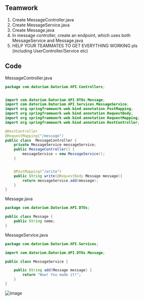 ## Teamwork
1. Create MessageController.java
2. Create MessageService.java
3. Create Message.java
4. In message controller, create an endpoint, which uses both MessageService and Message.java
5. HELP YOUR TEAMMATES TO GET EVERYTHING WORKING pls (including UserController/Service etc)

## Code
MessageController.java
```java
package com.datorium.Datorium.API.Controllers;


import com.datorium.Datorium.API.DTOs.Message;
import com.datorium.Datorium.API.Services.MessageService;
import org.springframework.web.bind.annotation.PostMapping;
import org.springframework.web.bind.annotation.RequestBody;
import org.springframework.web.bind.annotation.RequestMapping;
import org.springframework.web.bind.annotation.RestController;

@RestController
@RequestMapping("/message")
public class  MessageController {
    private MessageService messageService;
    public MessageController() {
        messageService = new MessageService();
    }


    @PostMapping("/write")
    public String write(@RequestBody Message message){
        return messageService.add(message);
    }
}
```

Message.java
```java
package com.datorium.Datorium.API.DTOs;

public class Message {
    public String name;
}
```

MessageService.java
```java
package com.datorium.Datorium.API.Services;

import com.datorium.Datorium.API.DTOs.Message;

public class MessageService {

    public String add(Message message) {
        return "Wow! You made it!";
    }
}
```

![image](https://github.com/user-attachments/assets/18039c2e-b20a-4dfb-8c6f-b4cc7c4ceb73)
